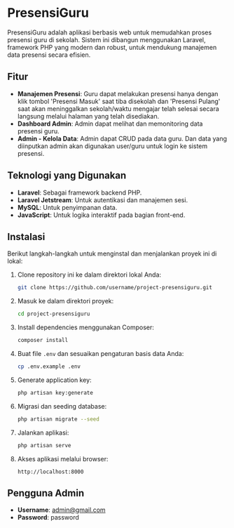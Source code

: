 # PresensiGuru

PresensiGuru adalah aplikasi berbasis web untuk memudahkan proses presensi guru di sekolah. Sistem ini dibangun menggunakan Laravel, framework PHP yang modern dan robust, untuk mendukung manajemen data presensi secara efisien.

## Fitur
- **Manajemen Presensi**: Guru dapat melakukan presensi hanya dengan klik tombol 'Presensi Masuk' saat tiba disekolah dan 'Presensi Pulang' saat akan meninggalkan sekolah/waktu mengajar telah selesai secara langsung melalui halaman yang telah disediakan.
- **Dashboard Admin**: Admin dapat melihat dan memonitoring data presensi guru.
- **Admin - Kelola Data**: Admin dapat CRUD pada data guru. Dan data yang diinputkan admin akan digunakan user/guru untuk login ke sistem presensi.

## Teknologi yang Digunakan
- **Laravel**: Sebagai framework backend PHP.
- **Laravel Jetstream**: Untuk autentikasi dan manajemen sesi.
- **MySQL**: Untuk penyimpanan data.
- **JavaScript**: Untuk logika interaktif pada bagian front-end.

## Instalasi
Berikut langkah-langkah untuk menginstal dan menjalankan proyek ini di lokal:

1. Clone repository ini ke dalam direktori lokal Anda:
    ```bash
    git clone https://github.com/username/project-presensiguru.git
    ```

2. Masuk ke dalam direktori proyek:
    ```bash
    cd project-presensiguru
    ```

3. Install dependencies menggunakan Composer:
    ```bash
    composer install
    ```

4. Buat file `.env` dan sesuaikan pengaturan basis data Anda:
    ```bash
    cp .env.example .env
    ```

5. Generate application key:
    ```bash
    php artisan key:generate
    ```

6. Migrasi dan seeding database:
    ```bash
    php artisan migrate --seed
    ```

7. Jalankan aplikasi:
    ```bash
    php artisan serve
    ```

8. Akses aplikasi melalui browser:
    ```
    http://localhost:8000
    ```

## Pengguna Admin
- **Username**: admin@gmail.com
- **Password**: password



